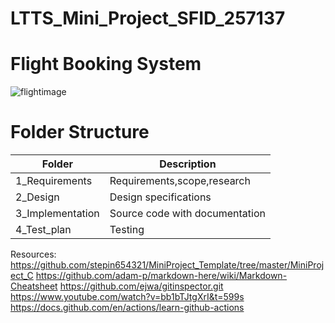 # LTTS_Mini_Project_SFID_257137

# Flight Booking System
![flightimage](https://user-images.githubusercontent.com/81014114/114928093-ce8ec480-9e4f-11eb-8c69-6436a33d4bc9.jpg)

# Folder Structure

|Folder|Description|
|------|-----------|
|1_Requirements|Requirements,scope,research|
|2_Design|Design specifications|
|3_Implementation|Source code with documentation|
|4_Test_plan|Testing|



Resources:
https://github.com/stepin654321/MiniProject_Template/tree/master/MiniProject_C
https://github.com/adam-p/markdown-here/wiki/Markdown-Cheatsheet
https://github.com/ejwa/gitinspector.git
https://www.youtube.com/watch?v=bb1bTJtgXrI&t=599s
https://docs.github.com/en/actions/learn-github-actions
